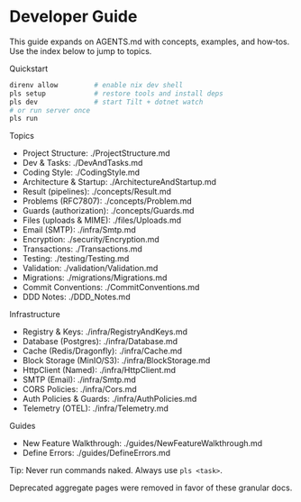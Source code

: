 # Developer Guide

This guide expands on AGENTS.md with concepts, examples, and how‑tos. Use the index below to jump to topics.

Quickstart
```bash
direnv allow         # enable nix dev shell
pls setup            # restore tools and install deps
pls dev              # start Tilt + dotnet watch
# or run server once
pls run
```

Topics
- Project Structure: ./ProjectStructure.md
- Dev & Tasks: ./DevAndTasks.md
- Coding Style: ./CodingStyle.md
- Architecture & Startup: ./ArchitectureAndStartup.md
- Result (pipelines): ./concepts/Result.md
- Problems (RFC7807): ./concepts/Problem.md
- Guards (authorization): ./concepts/Guards.md
- Files (uploads & MIME): ./files/Uploads.md
- Email (SMTP): ./infra/Smtp.md
- Encryption: ./security/Encryption.md
- Transactions: ./Transactions.md
- Testing: ./testing/Testing.md
- Validation: ./validation/Validation.md
- Migrations: ./migrations/Migrations.md
- Commit Conventions: ./CommitConventions.md
- DDD Notes: ./DDD_Notes.md

Infrastructure
- Registry & Keys: ./infra/RegistryAndKeys.md
- Database (Postgres): ./infra/Database.md
- Cache (Redis/Dragonfly): ./infra/Cache.md
- Block Storage (MinIO/S3): ./infra/BlockStorage.md
- HttpClient (Named): ./infra/HttpClient.md
- SMTP (Email): ./infra/Smtp.md
- CORS Policies: ./infra/Cors.md
- Auth Policies & Guards: ./infra/AuthPolicies.md
- Telemetry (OTEL): ./infra/Telemetry.md

Guides
- New Feature Walkthrough: ./guides/NewFeatureWalkthrough.md
 - Define Errors: ./guides/DefineErrors.md

Tip: Never run commands naked. Always use `pls <task>`.

Deprecated aggregate pages were removed in favor of these granular docs.
